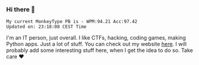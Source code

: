 ### Hi there 👋
<!-- PB START -->
```
My current MonkeyType PB is - WPM:94.21 Acc:97.42
Updated on: 23:18:08 CEST Time
```
<!-- PB END -->
I'm an IT person, just overall. I like CTFs, hacking, coding games, making Python apps. Just a lot of stuff.
You can check out my website [here](https://skill3472.github.io/).
I will probably add some interesting stuff here, when I get the idea to do so. Take care ❤️
